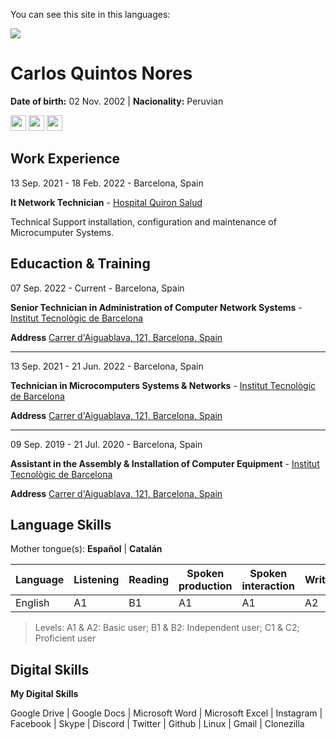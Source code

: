 You can see this site in this languages:

<a href="README_ES.md"><img src="https://img.shields.io/badge/language-spanish-red"></a>

# Carlos Quintos Nores
**Date of birth:** 02 Nov. 2002 | **Nacionality:** Peruvian

<a href="https://www.instagram.com/e9eb3e"><img src="https://cdn.icon-icons.com/icons2/1584/PNG/512/3721672-instagram_108066.png" width="25px" height="25px"></a>
<a href="http://www.linkedin.com/in/e9eb3"><img src="https://cdn.icon-icons.com/icons2/805/PNG/512/linkedin_icon-icons.com_65929.png" width="25px" height="25px"></a>
<a href="http://www.youtube.com/@e9eb3"><img src="https://cdn.icon-icons.com/icons2/1211/PNG/512/1491580651-yumminkysocialmedia28_83061.png" width="25px" height="25px"></a>


## Work Experience
13 Sep. 2021 - 18 Feb. 2022 - Barcelona, Spain

**It Network Technician** - [Hospital Quiron Salud](https://www.quironsalud.es/hospital-barcelona)

Technical Support installation, configuration and maintenance of Microcumputer Systems.

## Educaction & Training
07 Sep. 2022 - Current - Barcelona, Spain

**Senior Technician in Administration of Computer Network Systems** - [Institut  Tecnològic de Barcelona](https://www.itb.cat/)

**Address** [Carrer d'Aiguablava, 121, Barcelona, Spain](https://g.page/itecbcn?share)
___
13 Sep. 2021 - 21 Jun. 2022 - Barcelona, Spain

**Technician in Microcomputers Systems & Networks** - [Institut  Tecnològic de Barcelona](https://www.itb.cat/)

**Address** [Carrer d'Aiguablava, 121, Barcelona, Spain](https://g.page/itecbcn?share)
___
09 Sep. 2019 - 21 Jul. 2020 - Barcelona, Spain

**Assistant in the Assembly & Installation of Computer Equipment** - [Institut  Tecnològic de Barcelona](https://www.itb.cat/)

**Address** [Carrer d'Aiguablava, 121, Barcelona, Spain](https://g.page/itecbcn?share)

## Language Skills
Mother tongue(s): **Español** | **Catalán**

|Language|Listening|Reading|Spoken production|Spoken interaction|Writig|
|---|---|---|---|---|---|
|English|A1|B1|A1|A1|A2|

> Levels: A1 & A2: Basic user; B1 & B2: Independent user; C1 & C2; Proficient user

## Digital Skills
**My Digital Skills**

Google Drive | Google Docs | Microsoft Word | Microsoft Excel | Instagram | Facebook | Skype | Discord | Twitter | Github | Linux | Gmail | Clonezilla
